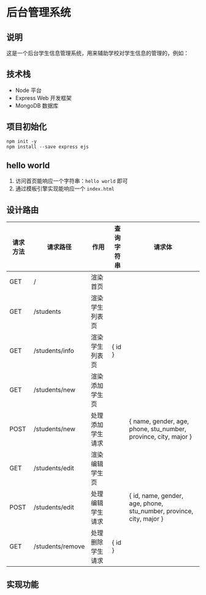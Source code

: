 # 后台管理系统

## 说明

这是一个后台学生信息管理系统，用来辅助学校对学生信息的管理的，例如：

## 技术栈

- Node 平台
- Express Web 开发框架
- MongoDB 数据库

## 项目初始化

```
npm init -y
npm install --save express ejs
```

## hello world

1. 访问首页能响应一个字符串：`hello world` 即可
2. 通过模板引擎实现能响应一个 `index.html`

## 设计路由

| 请求方法 |     请求路径     |       作用       | 查询字符串 |                               请求体                                |
|----------|------------------|------------------|------------|---------------------------------------------------------------------|
| GET      | /                | 渲染首页         |            |                                                                     |
| GET      | /students        | 渲染学生列表页   |            |                                                                     |
| GET      | /students/info   | 渲染学生列表页   | { id }     |                                                                     |
| GET      | /students/new    | 渲染添加学生页   |            |                                                                     |
| POST     | /students/new    | 处理添加学生请求 |            | { name, gender, age, phone, stu_number, province, city, major }     |
| GET      | /students/edit   | 渲染编辑学生页   |            |                                                                     |
| POST     | /students/edit   | 处理编辑学生请求 |            | { id, name, gender, age, phone, stu_number, province, city, major } |
| GET      | /students/remove | 处理删除学生请求 | { id }     |                                                                     |

## 实现功能
